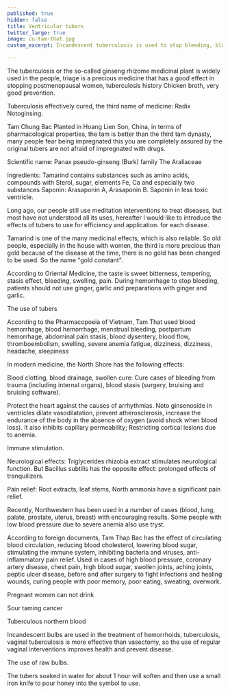 ```yaml
---
published: true
hidden: false
title: Ventricular tubers
twitter_large: true
image: cu-tam-that.jpg
custom_excerpt: Incandescent tuberculosis is used to stop bleeding, blood vessels, support cancer, treat pain effectively.

---
```


The tuberculosis or the so-called ginseng rhizome medicinal plant is widely used in the people, triage is a precious medicine that has a good effect in stopping postmenopausal women, tuberculosis history Chicken broth, very good prevention.

Tuberculosis effectively cured, the third name of medicine: Radix Notoginsing.

Tam Chung Bac Planted in Hoang Lien Son, China, in terms of pharmacological properties, the tam is better than the third tam dynasty, many people fear being impregnated this you are completely assured by the original tubers are not afraid of impregnated with drugs.

Scientific name: Panax pseudo-ginseng (Burk) family The Araliaceae

Ingredients: Tamarind contains substances such as amino acids, compounds with Sterol, sugar, elements Fe, Ca and especially two substances Saponin: Arasaponin A, Arasaponin B. Saponin in less toxic ventricle.

Long ago, our people still use meditation interventions to treat diseases, but most have not understood all its uses, hereafter I would like to introduce the effects of tubers to use for efficiency and application. for each disease.

Tamarind is one of the many medicinal effects, which is also reliable. So old people, especially in the house with women, the third is more precious than gold because of the disease at the time, there is no gold has been changed to be used. So the name "gold constant".

According to Oriental Medicine, the taste is sweet bitterness, tempering, stasis effect, bleeding, swelling, pain. During hemorrhage to stop bleeding, patients should not use ginger, garlic and preparations with ginger and garlic.

The use of tubers

According to the Pharmacopoeia of Vietnam, Tam That used blood hemorrhage, blood hemorrhage, menstrual bleeding, postpartum hemorrhage, abdominal pain stasis, blood dysentery, blood flow, thromboembolism, swelling, severe anemia fatigue, dizziness, dizziness, headache, sleepiness

In modern medicine, the North Shore has the following effects:

Blood clotting, blood drainage, swollen cure: Cure cases of bleeding from trauma (including internal organs), blood stasis (surgery, bruising and bruising software).

Protect the heart against the causes of arrhythmias. Noto ginsenoside in ventricles dilate vasodilatation, prevent atherosclerosis, increase the endurance of the body in the absence of oxygen (avoid shock when blood loss). It also inhibits capillary permeability; Restricting cortical lesions due to anemia.

Immune stimulation.

Neurological effects: Triglycerides rhizobia extract stimulates neurological function. But Bacillus subtilis has the opposite effect: prolonged effects of tranquilizers.

Pain relief: Root extracts, leaf stems, North ammonia have a significant pain relief.

Recently, Northwestern has been used in a number of cases (blood, lung, palate, prostate, uterus, breast) with encouraging results. Some people with low blood pressure due to severe anemia also use tryst.

According to foreign documents, Tam Thap Bac has the effect of circulating blood circulation, reducing blood cholesterol, lowering blood sugar, stimulating the immune system, inhibiting bacteria and viruses, anti-inflammatory pain relief. Used in cases of high blood pressure, coronary artery disease, chest pain, high blood sugar, swollen joints, aching joints, peptic ulcer disease, before and after surgery to fight infections and healing wounds, curing people with poor memory, poor eating, sweating, overwork.

Pregnant women can not drink

Sour taming cancer

Tuberculous northern blood

Incandescent bulbs are used in the treatment of hemorrhoids, tuberculosis, vaginal tuberculosis is more effective than vasectomy, so the use of regular vaginal interventions improves health and prevent disease.

The use of raw bulbs.

The tubers soaked in water for about 1 hour will soften and then use a small iron knife to pour honey into the symbol to use.